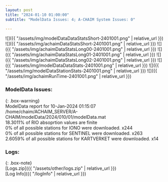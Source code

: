 ```yaml
---
layout: post
title: "2024-01-10 01:00:00"
subtitle: "ModelData Issues: 4; A-CHAIM System Issues: 0"

---
```


![]({{ "/assets/img/modelDataDataStatsShort-2401001.png" | relative_url }})
![]({{ "/assets/img/achaimDataStatsShort-2401001.png" | relative_url }})
![]({{ "/assets/img/achaimDataStatsLong00-2401001.png" | relative_url }})
![]({{ "/assets/img/achaimDataStatsLong01-2401001.png" | relative_url }})
![]({{ "/assets/img/achaimDataStatsLong02-2401001.png" | relative_url }})
![]({{ "/assets/img/modelDataDataStats-2401001.png" | relative_url }})
![]({{ "/assets/img/modelDataStationStats-2401001.png" | relative_url }})
![]({{ "/assets/img/achaimRunTime-2401001.png" | relative_url }})


### ModelData Issues:  
  
{: .box-warning}  
 ModelData report for 10-Jan-2024 01:15:07   
 /home/chaim/ACHAIM_SERVER/A-CHAIM/modelData/2024/010/01/modelData.mat   
 18.3011% of RIO absoprtion values are finite   
 0% of all possible stations for IONO were downloaded. x244   
 0% of all possible stations for SENTINEL were downloaded. x263   
 2.6059% of all possible stations for KARTVERKET were downloaded. x14   
  


### Logs:  
  
{: .box-note}  
[Logs.zip]({{ "/assets/other/logs.zip" | relative_url }})  
[Log Info]({{ "/logInfo" | relative_url }})  
